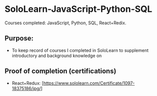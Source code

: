 # SoloLearn-JavaScript-Python-SQL
Courses completed: JavaScript, Python, SQL, React+Redix. 

## Purpose: 
* To keep record of courses I completed in SoloLearn to supplement introductory and background knowledge on 


## Proof of completion (certifications)
* React+Redux: [https://www.sololearn.com/Certificate/1097-18375186/jpg/]



